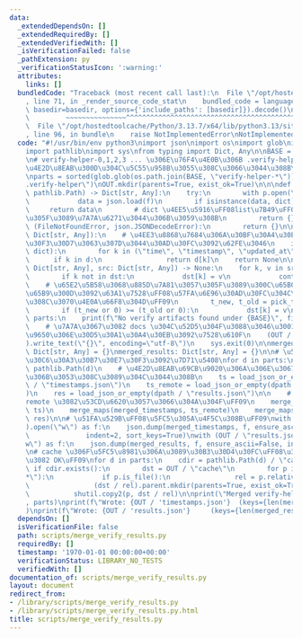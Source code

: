 ```yaml
---
data:
  _extendedDependsOn: []
  _extendedRequiredBy: []
  _extendedVerifiedWith: []
  _isVerificationFailed: false
  _pathExtension: py
  _verificationStatusIcon: ':warning:'
  attributes:
    links: []
  bundledCode: "Traceback (most recent call last):\n  File \"/opt/hostedtoolcache/Python/3.13.7/x64/lib/python3.13/site-packages/onlinejudge_verify/documentation/build.py\"\
    , line 71, in _render_source_code_stat\n    bundled_code = language.bundle(stat.path,\
    \ basedir=basedir, options={'include_paths': [basedir]}).decode()\n          \
    \         ~~~~~~~~~~~~~~~^^^^^^^^^^^^^^^^^^^^^^^^^^^^^^^^^^^^^^^^^^^^^^^^^^^^^^^^^^^^^^^^^^\n\
    \  File \"/opt/hostedtoolcache/Python/3.13.7/x64/lib/python3.13/site-packages/onlinejudge_verify/languages/python.py\"\
    , line 96, in bundle\n    raise NotImplementedError\nNotImplementedError\n"
  code: "#!/usr/bin/env python3\nimport json\nimport os\nimport glob\nimport shutil\n\
    import pathlib\nimport sys\nfrom typing import Dict, Any\n\nBASE = \"/tmp/verify-artifacts\"\
    \n# verify-helper-0,1,2,3 ... \u306E\u76F4\u4E0B\u306B .verify-helper \u306E\u300C\
    \u4E2D\u8EAB\u300D\u304C\u5C55\u958B\u3055\u308C\u3066\u3044\u308B\u524D\u63D0\
    \nparts = sorted(glob.glob(os.path.join(BASE, \"verify-helper-*\")))\nOUT = pathlib.Path(\"\
    .verify-helper\")\nOUT.mkdir(parents=True, exist_ok=True)\n\n\ndef load_json_or_empty(p:\
    \ pathlib.Path) -> Dict[str, Any]:\n    try:\n        with p.open(\"r\") as f:\n\
    \            data = json.load(f)\n        if isinstance(data, dict):\n       \
    \     return data\n        # dict \u4EE5\u5916\uFF08list\u7B49\uFF09\u304C\u6765\
    \u305F\u3089\u7A7A\u6271\u3044\u306B\u3059\u308B\n        return {}\n    except\
    \ (FileNotFoundError, json.JSONDecodeError):\n        return {}\n\n\ndef pick_ts(d:\
    \ Dict[str, Any]):\n    # \u4EE3\u8868\u7684\u306A\u30BF\u30A4\u30E0\u30B9\u30BF\
    \u30F3\u30D7\u3063\u307D\u3044\u30AD\u30FC\u3092\u62FE\u3046\n    if isinstance(d,\
    \ dict):\n        for k in (\"time\", \"timestamp\", \"updated_at\"):\n      \
    \      if k in d:\n                return d[k]\n    return None\n\n\ndef merge_maps(dst:\
    \ Dict[str, Any], src: Dict[str, Any]) -> None:\n    for k, v in src.items():\n\
    \        if k not in dst:\n            dst[k] = v\n            continue\n    \
    \    # \u65E2\u5B58\u3068\u885D\u7A81\u3057\u305F\u3089\u300C\u65B0\u3057\u3044\
    \u65B9\u300D\u3092\u63A1\u7528\uFF08\u57FA\u6E96\u30AD\u30FC\u304C\u7121\u3051\
    \u308C\u3070\u4E0A\u66F8\u304D\uFF09\n        t_new, t_old = pick_ts(v), pick_ts(dst[k])\n\
    \        if (t_new or 0) >= (t_old or 0):\n            dst[k] = v\n\n\nif not\
    \ parts:\n    print(f\"No verify artifacts found under {BASE}\", file=sys.stderr)\n\
    \    # \u7A7A\u3067\u3082 docs \u304C\u52D5\u304F\u3088\u3046\u3001\u6700\u4F4E\
    \u9650\u306E\u30D5\u30A1\u30A4\u30EB\u3092\u7528\u610F\n    (OUT / \"timestamps.json\"\
    ).write_text(\"{}\", encoding=\"utf-8\")\n    sys.exit(0)\n\nmerged_timestamps:\
    \ Dict[str, Any] = {}\nmerged_results: Dict[str, Any] = {}\n\n# \u5404\u30D1\u30FC\
    \u30C6\u30A3\u30B7\u30E7\u30F3\u3092\u7D71\u5408\nfor d in parts:\n    dpath =\
    \ pathlib.Path(d)\n    # \u4E2D\u8EAB\u69CB\u9020\u306A\u306E\u3067\u76F4\u4E0B\
    \u306B\u3053\u308C\u3089\u304C\u3044\u308B\n    ts = load_json_or_empty(dpath\
    \ / \"timestamps.json\")\n    ts_remote = load_json_or_empty(dpath / \"timestamps.remote.json\"\
    )\n    res = load_json_or_empty(dpath / \"results.json\")\n\n    # union\uFF08\
    remote \u3082\u53CD\u6620\u3057\u3066\u304A\u304F\uFF09\n    merge_maps(merged_timestamps,\
    \ ts)\n    merge_maps(merged_timestamps, ts_remote)\n    merge_maps(merged_results,\
    \ res)\n\n# \u51FA\u529B\uFF08\u5FC5\u305A\u4F5C\u308B\uFF09\nwith (OUT / \"timestamps.json\"\
    ).open(\"w\") as f:\n    json.dump(merged_timestamps, f, ensure_ascii=False,\n\
    \              indent=2, sort_keys=True)\nwith (OUT / \"results.json\").open(\"\
    w\") as f:\n    json.dump(merged_results, f, ensure_ascii=False, indent=2, sort_keys=True)\n\
    \n# cache \u306F\u5FC5\u8981\u306A\u3089\u30B3\u30D4\u30FC\uFF08\u306A\u304F\u3066\
    \u3082 OK\uFF09\nfor d in parts:\n    cdir = pathlib.Path(d) / \"cache\"\n   \
    \ if cdir.exists():\n        dst = OUT / \"cache\"\n        for p in cdir.rglob(\"\
    *\"):\n            if p.is_file():\n                rel = p.relative_to(cdir)\n\
    \                (dst / rel).parent.mkdir(parents=True, exist_ok=True)\n     \
    \           shutil.copy2(p, dst / rel)\n\nprint(\"Merged verify-helper from:\"\
    , parts)\nprint(f\"Wrote: {OUT / 'timestamps.json'}  (keys={len(merged_timestamps)})\"\
    )\nprint(f\"Wrote: {OUT / 'results.json'}     (keys={len(merged_results)})\")\n"
  dependsOn: []
  isVerificationFile: false
  path: scripts/merge_verify_results.py
  requiredBy: []
  timestamp: '1970-01-01 00:00:00+00:00'
  verificationStatus: LIBRARY_NO_TESTS
  verifiedWith: []
documentation_of: scripts/merge_verify_results.py
layout: document
redirect_from:
- /library/scripts/merge_verify_results.py
- /library/scripts/merge_verify_results.py.html
title: scripts/merge_verify_results.py
---
```

